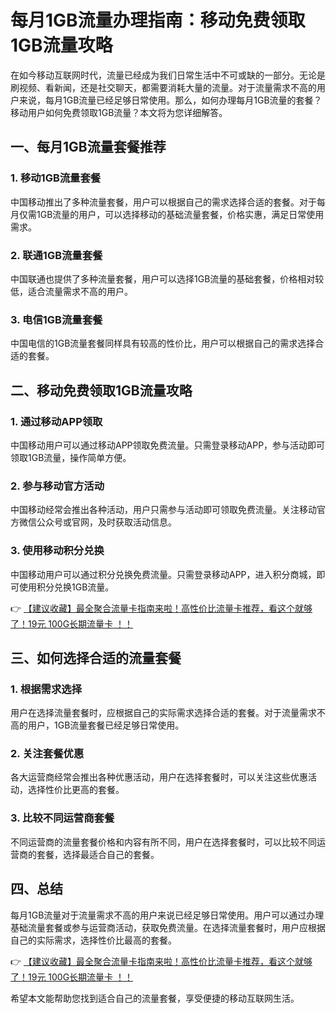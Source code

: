 # 每月1GB流量办理指南：移动免费领取1GB流量攻略

在如今移动互联网时代，流量已经成为我们日常生活中不可或缺的一部分。无论是刷视频、看新闻，还是社交聊天，都需要消耗大量的流量。对于流量需求不高的用户来说，每月1GB流量已经足够日常使用。那么，如何办理每月1GB流量的套餐？移动用户如何免费领取1GB流量？本文将为您详细解答。

## 一、每月1GB流量套餐推荐

### 1. 移动1GB流量套餐
中国移动推出了多种流量套餐，用户可以根据自己的需求选择合适的套餐。对于每月仅需1GB流量的用户，可以选择移动的基础流量套餐，价格实惠，满足日常使用需求。

### 2. 联通1GB流量套餐
中国联通也提供了多种流量套餐，用户可以选择1GB流量的基础套餐，价格相对较低，适合流量需求不高的用户。

### 3. 电信1GB流量套餐
中国电信的1GB流量套餐同样具有较高的性价比，用户可以根据自己的需求选择合适的套餐。

## 二、移动免费领取1GB流量攻略

### 1. 通过移动APP领取
中国移动用户可以通过移动APP领取免费流量。只需登录移动APP，参与活动即可领取1GB流量，操作简单方便。

### 2. 参与移动官方活动
中国移动经常会推出各种活动，用户只需参与活动即可领取免费流量。关注移动官方微信公众号或官网，及时获取活动信息。

### 3. 使用移动积分兑换
中国移动用户可以通过积分兑换免费流量。只需登录移动APP，进入积分商城，即可使用积分兑换1GB流量。

👉 [【建议收藏】最全聚合流量卡指南来啦！高性价比流量卡推荐，看这个就够了！19元 100G长期流量卡 ！！](https://bit.ly/Liuliangka)

## 三、如何选择合适的流量套餐

### 1. 根据需求选择
用户在选择流量套餐时，应根据自己的实际需求选择合适的套餐。对于流量需求不高的用户，1GB流量套餐已经足够日常使用。

### 2. 关注套餐优惠
各大运营商经常会推出各种优惠活动，用户在选择套餐时，可以关注这些优惠活动，选择性价比更高的套餐。

### 3. 比较不同运营商套餐
不同运营商的流量套餐价格和内容有所不同，用户在选择套餐时，可以比较不同运营商的套餐，选择最适合自己的套餐。

## 四、总结

每月1GB流量对于流量需求不高的用户来说已经足够日常使用。用户可以通过办理基础流量套餐或参与运营商活动，获取免费流量。在选择流量套餐时，用户应根据自己的实际需求，选择性价比最高的套餐。

👉 [【建议收藏】最全聚合流量卡指南来啦！高性价比流量卡推荐，看这个就够了！19元 100G长期流量卡 ！！](https://bit.ly/Liuliangka)

希望本文能帮助您找到适合自己的流量套餐，享受便捷的移动互联网生活。